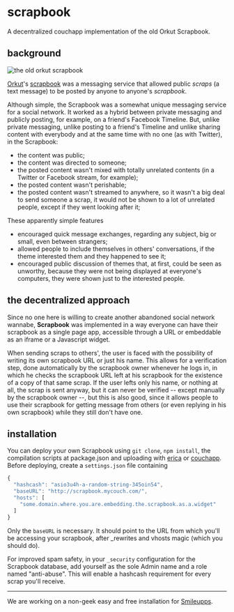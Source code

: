 # scrapbook

A decentralized couchapp implementation of the old Orkut Scrapbook.

## background

![the old orkut scrapbook](http://i.imgur.com/WpPwNaN.jpg)

[Orkut](https://orkut.google.com/en.html)'s [scrapbook](http://i.imgur.com/WpPwNaN.jpg) was a messaging service that allowed public _scraps_ (a text message) to be posted by anyone to anyone's _scrapbook_.

Although simple, the Scrapbook was a somewhat unique messaging service for a social network. It worked as a hybrid between private messaging and publicly posting, for example, on a friend's Facebook Timeline. But, unlike private messaging, unlike posting to a friend's Timeline and unlike sharing content with everybody and at the same time with no one (as with Twitter), in the Scrapbook:

* the content was public;
* the content was directed to someone;
* the posted content wasn't mixed with totally unrelated contents (in a Twitter or Facebook stream, for example);
* the posted content wasn't perishable;
* the posted content wasn't streamed to anywhere, so it wasn't a big deal to send someone a scrap, it would not be shown to a lot of unrelated people, except if they went looking after it;

These apparently simple features

* encouraged quick message exchanges, regarding any subject, big or small, even between strangers;
* allowed people to include themselves in others' conversations, if the theme interested them and they happened to see it;
* encouraged public discussion of themes that, at first, could be seen as unworthy, because they were not being displayed at everyone's computers, they were shown just to the interested people.

## the decentralized approach

Since no one here is willing to create another abandoned social network wannabe, **Scrapbook** was implemented in a way everyone can have their scrapbook as a single page app, accessible through a URL or embeddable as an iframe or a Javascript widget.

When sending scraps to others', the user is faced with the possibility of writing its own scrapbook URL or just his name. This allows for a verification step, done automatically by the scrapbook owner whenever he logs in, in which he checks the scrapbook URL left at his scrapbook for the existence of a copy of that same scrap. If the user lefts only his name, or nothing at all, the scrap is sent anyway, but it can never be verified -- except manually by the scrapbook owner --, but this is also good, since it allows people to use their scrapbook for getting message from others (or even replying in his own scrapbook) while they still don't have one.

## installation

You can deploy your own Scrapbook using `git clone`, `npm install`, the compilation scripts at package.json and uploading with [erica](https://github.com/benoitc/erica) or [couchapp](https://github.com/couchapp/couchapp). Before deploying, create a `settings.json` file containing

```javascript
{
  "hashcash": "asio3u4h-a-random-string-345oin54",
  "baseURL": "http://scrapbook.mycouch.com/",
  "hosts": [
    "some.domain.where.you.are.embedding.the.scrapbook.as.a.widget"
  ]
}
```

Only the `baseURL` is necessary. It should point to the URL from which you'll be accessing your scrapbook, after \_rewrites and vhosts magic (which you should do).

For improved spam safety, in your `_security` configuration for the Scrapbook database, add yourself as the sole Admin name and a role named "anti-abuse". This will enable a hashcash requirement for every scrap you'll receive.

---

We are working on a non-geek easy and free installation for [Smileupps](https://www.smileupps.com/store/apps/scrapbook).
